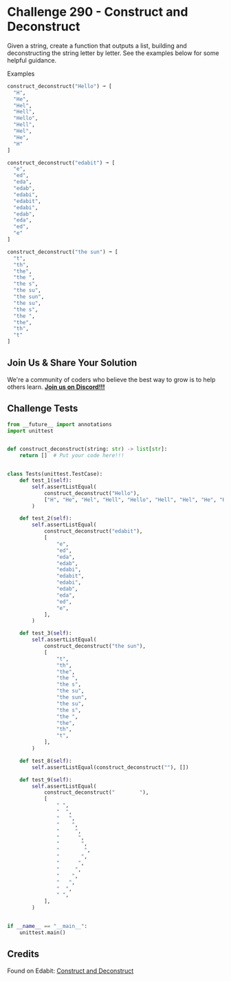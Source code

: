 # Challenge 290 - Construct and Deconstruct

Given a string, create a function that outputs a list, building and deconstructing the string letter by letter. See the examples below for some helpful guidance.

Examples
```python
construct_deconstruct("Hello") ➞ [
  "H",
  "He",
  "Hel",
  "Hell",
  "Hello",
  "Hell",
  "Hel",
  "He",
  "H"
]

construct_deconstruct("edabit") ➞ [
  "e",
  "ed",
  "eda",
  "edab",
  "edabi",
  "edabit",
  "edabi",
  "edab",
  "eda",
  "ed",
  "e"
]

construct_deconstruct("the sun") ➞ [
  "t",
  "th",
  "the",
  "the ",
  "the s",
  "the su",
  "the sun",
  "the su",
  "the s",
  "the ",
  "the",
  "th",
  "t"
]
```
## Join Us & Share Your Solution

We're a community of coders who believe the best way to grow is to help others learn. **[Join us on Discord!!!]("https"://discord.gg/sfHykntuGy)**

## Challenge Tests
```python
from __future__ import annotations
import unittest


def construct_deconstruct(string: str) -> list[str]:
    return []  # Put your code here!!!


class Tests(unittest.TestCase):
    def test_1(self):
        self.assertListEqual(
            construct_deconstruct("Hello"),
            ["H", "He", "Hel", "Hell", "Hello", "Hell", "Hel", "He", "H"],
        )

    def test_2(self):
        self.assertListEqual(
            construct_deconstruct("edabit"),
            [
                "e",
                "ed",
                "eda",
                "edab",
                "edabi",
                "edabit",
                "edabi",
                "edab",
                "eda",
                "ed",
                "e",
            ],
        )

    def test_3(self):
        self.assertListEqual(
            construct_deconstruct("the sun"),
            [
                "t",
                "th",
                "the",
                "the ",
                "the s",
                "the su",
                "the sun",
                "the su",
                "the s",
                "the ",
                "the",
                "th",
                "t",
            ],
        )

    def test_8(self):
        self.assertListEqual(construct_deconstruct(""), [])

    def test_9(self):
        self.assertListEqual(
            construct_deconstruct("        "),
            [
                " ",
                "  ",
                "   ",
                "    ",
                "     ",
                "      ",
                "       ",
                "        ",
                "       ",
                "      ",
                "     ",
                "    ",
                "   ",
                "  ",
                " ",
            ],
        )


if __name__ == "__main__":
    unittest.main()
```
## Credits

Found on Edabit: [Construct and Deconstruct](https://edabit.com/challenge/rwPguhgju54AMR2kM)
